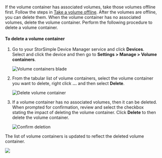 <!--author=alkohli last changed: 01/13/17-->

If the volume container has associated volumes, take those volumes offline first. Follow the steps in [Take a volume offline](../articles/storsimple/storsimple-manage-volumes.md#take-a-volume-offline). After the volumes are offline, you can delete them. When the volume container has no associated volumes, delete the volume container. Perform the following procedure to delete a volume container.

#### To delete a volume container
1. Go to your StorSimple Device Manager service and click **Devices**. Select and click the device and then go to **Settings > Manage > Volume containers**.

    ![Volume containers blade](./media/storsimple-8000-create-volume-container/createvolumecontainer2.png)

2. From the tabular list of volume containers, select the volume container you want to delete, right click **...** and then select **Delete**.

    ![Delete volume container](./media/storsimple-8000-delete-volume-container/deletevolumecontainer1.png)

3. If a volume container has no associated volumes, then it can be deleted. When prompted for confirmation, review and select the checkbox stating the impact of deleting the volume container. Click **Delete** to then delete the volume container.

    ![Confirm deletion](./media/storsimple-8000-delete-volume-container/deletevolumecontainer2.png)

The list of volume containers is updated to reflect the deleted volume container.

![](./media/storsimple-8000-delete-volume-container/deletevolumecontainer5.png)


